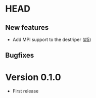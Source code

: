 # HEAD

## New features

- Add MPI support to the destriper
  ([#5](https://github.com/ziotom78/Harlequin.jl/pull/5))

## Bugfixes

# Version 0.1.0

- First release
